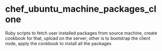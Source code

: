 chef_ubuntu_machine_packages_clone
==================================

Ruby scripts to fetch user installed packages from source machine, create cookbook for that, upload on the server; other is to bootstrap the client node, apply the cookbook to install all the packages 
